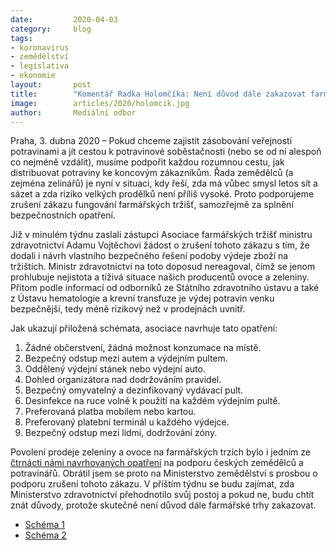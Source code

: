 ```yaml
---
date:         2020-04-03
category:     blog
tags:         
- koronavirus
- zemědělství
- legislativa
- ekonomie
layout:       post
title:        "Komentář Radka Holomčíka: Není důvod dále zakazovat farmářské trhy"
image:        articles/2020/holomcik.jpg
author:       Mediální odbor
--- 
```

Praha, 3. dubna 2020 – Pokud chceme zajistit zásobování veřejnosti potravinami a jít cestou k potravinové soběstačnosti (nebo se od ní alespoň co nejméně vzdálit), musíme podpořit každou rozumnou cestu, jak distribuovat potraviny ke koncovým zákazníkům. Řada zemědělců (a zejména zelinářů) je nyní v situaci, kdy řeší, zda má vůbec smysl letos sít a sázet a zda riziko velkých prodělků není příliš vysoké. Proto podporujeme zrušení zákazu fungování farmářských tržišť, samozřejmě za splnění bezpečnostních opatření.
 
Již v minulém týdnu zaslali zástupci Asociace farmářských tržišť ministru zdravotnictví Adamu Vojtěchovi žádost o zrušení tohoto zákazu s tím, že dodali i návrh vlastního bezpečného řešení podoby výdeje zboží na tržištích. Ministr zdravotnictví na toto doposud nereagoval, čímž se jenom prohlubuje nejistota a tíživá situace našich producentů ovoce a zeleniny. Přitom podle informací od odborníků ze Státního zdravotního ústavu a také z Ústavu hematologie a krevní transfuze je výdej potravin venku bezpečnější, tedy méně rizikový než v prodejnách uvnitř. 
 
Jak ukazují přiložená schémata, asociace navrhuje tato opatření:
1. Žádné občerstvení, žádná možnost konzumace na místě.
2. Bezpečný odstup mezi autem a výdejním pultem.
3. Oddělený výdejní stánek nebo výdejní auto.
4. Dohled organizátora nad dodržováním pravidel.
5. Bezpečný omyvatelný a dezinfikovaný vydávací pult.
6. Desinfekce na ruce volně k použití na každém výdejním pultě.
7. Preferovaná platba mobilem nebo kartou.
8. Preferovaný platební terminál u každého výdejce.
9. Bezpečný odstup mezi lidmi, dodržování zóny.
 
Povolení prodeje zeleniny a ovoce na farmářských trzích bylo i jedním ze [čtrnácti námi navrhovaných opatření](https://www.piratskelisty.cz/clanek-3011-pirati-predlozili-ministerstvu-14-opatreni-podporujici-domaci-zemedelce-a-producenty-potravin) na podporu českých zemědělců a potravinářů. Obrátil jsem se proto na Ministerstvo zemědělství s prosbou o podporu zrušení tohoto zákazu. V příštím týdnu se budu zajímat, zda Ministerstvo zdravotnictví přehodnotilo svůj postoj a pokud ne, budu chtít znát důvody, protože skutečně není důvod dále farmářské trhy zakazovat. 
 
* [Schéma 1](https://pirati.cz/assets/pdf/bezpecny-vydej-potravin1.pdf)
* [Schéma 2](https://pirati.cz/assets/pdf/bezpecny-vydej-potravin2.pdf)

